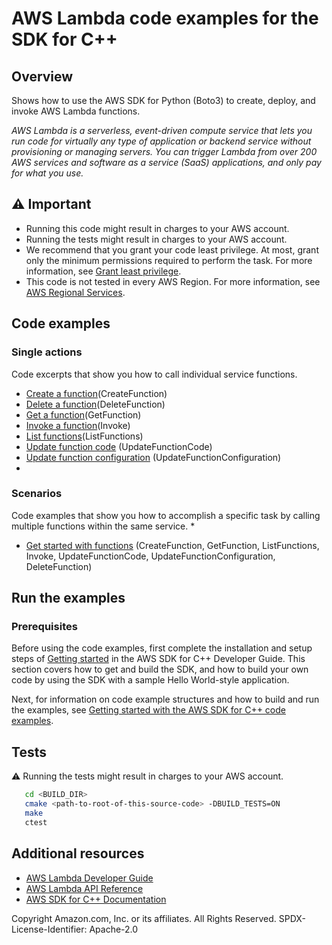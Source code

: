 # AWS Lambda code examples for the SDK for C++
## Overview

Shows how to use the AWS SDK for Python (Boto3) to create, deploy, and invoke
AWS Lambda functions.

*AWS Lambda is a serverless, event-driven compute service that lets you run code for virtually any type of application or backend service without provisioning or managing servers. You can trigger Lambda from over 200 AWS services and software as a service (SaaS) applications, and only pay for what you use.*

## ⚠️ Important
* Running this code might result in charges to your AWS account. 
* Running the tests might result in charges to your AWS account.
* We recommend that you grant your code least privilege. At most, grant only the minimum permissions required to perform the task. For more information, see [Grant least privilege](https://docs.aws.amazon.com/IAM/latest/UserGuide/best-practices.html#grant-least-privilege). 
* This code is not tested in every AWS Region. For more information, see [AWS Regional Services](https://aws.amazon.com/about-aws/global-infrastructure/regional-product-services).

## Code examples

### Single actions

Code excerpts that show you how to call individual service functions.

* [Create a function](get_started_with_functions_scenario.cpp)(CreateFunction)
* [Delete a function](get_started_with_functions_scenario.cpp)(DeleteFunction)
* [Get a function](get_started_with_functions_scenario.cpp)(GetFunction)
* [Invoke a function](get_started_with_functions_scenario.cpp)(Invoke)
* [List functions](get_started_with_functions_scenario.cpp)(ListFunctions)
* [Update function code](get_started_with_functions_scenario.cpp)
  (UpdateFunctionCode)
* [Update function configuration](get_started_with_functions_scenario.cpp)
  (UpdateFunctionConfiguration)
* 
### Scenarios

Code examples that show you how to accomplish a specific task by calling multiple functions within the same service.
* 
* [Get started with functions](get_started_with_functions_scenario.cpp) 
  (CreateFunction, GetFunction, ListFunctions, Invoke, UpdateFunctionCode, 
  UpdateFunctionConfiguration, DeleteFunction)

## Run the examples

### Prerequisites

Before using the code examples, first complete the installation and setup steps
of [Getting started](https://docs.aws.amazon.com/sdk-for-cpp/v1/developer-guide/getting-started.html) in the AWS SDK for
C++ Developer Guide.
This section covers how to get and build the SDK, and how to build your own code by using the SDK with a
sample Hello World-style application.

Next, for information on code example structures and how to build and run the examples, see [Getting started with the AWS SDK for C++ code examples](https://docs.aws.amazon.com/sdk-for-cpp/v1/developer-guide/getting-started-code-examples.html).

## Tests
⚠️ Running the tests might result in charges to your AWS account.

```sh
   cd <BUILD_DIR>
   cmake <path-to-root-of-this-source-code> -DBUILD_TESTS=ON
   make
   ctest 
```   

## Additional resources
* [AWS Lambda Developer Guide](https://docs.aws.amazon.com/lambda/latest/dg/welcome.html)
* [AWS Lambda API Reference](https://docs.aws.amazon.com/lambda/latest/dg/API_Reference.html)
* [AWS SDK for C++ Documentation](https://docs.aws.amazon.com/sdk-for-cpp/index.html)


Copyright Amazon.com, Inc. or its affiliates. All Rights Reserved. SPDX-License-Identifier: Apache-2.0
